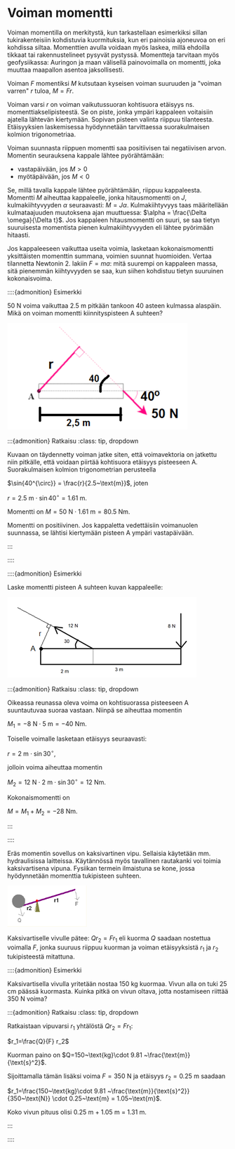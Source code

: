 # Voiman momentti

Voiman momentilla on merkitystä, kun tarkastellaan esimerkiksi sillan tukirakenteisiin kohdistuvia kuormituksia, kun eri painoisia ajoneuvoa on eri kohdissa siltaa. Momenttien avulla voidaan myös laskea, millä ehdoilla tikkaat tai rakennustelineet pysyvät pystyssä. Momentteja tarvitaan myös geofysiikassa: Auringon ja maan välisellä painovoimalla on momentti, joka muuttaa maapallon asentoa jaksollisesti.

Voiman $F$ momentiksi $M$ kutsutaan kyseisen voiman suuruuden ja "voiman varren" $r$ tuloa, $M=Fr$.

Voiman varsi $r$ on voiman vaikutussuoran kohtisuora etäisyys ns. momenttiakselipisteestä. Se on piste, jonka ympäri kappaleen voitaisiin ajatella lähtevän kiertymään. Sopivan pisteen valinta riippuu tilanteesta. Etäisyyksien laskemisessa hyödynnetään tarvittaessa suorakulmaisen kolmion trigonometriaa.

Voiman suunnasta riippuen momentti saa positiivisen tai negatiivisen arvon. Momentin seurauksena kappale lähtee pyörähtämään:
- vastapäivään, jos $M > 0$ 
- myötäpäivään, jos $M < 0$

Se, millä tavalla kappale lähtee pyörähtämään, riippuu kappaleesta. Momentti $M$ aiheuttaa kappaleelle, jonka hitausmomentti on $J$, kulmakiihtyvyyden $\alpha$ seuraavasti: $M=J\alpha$. Kulmakiihtyvyys taas määritellään kulmataajuuden muutoksena ajan muuttuessa: $\alpha = \frac{\Delta \omega}{\Delta t}$. Jos kappaleen hitausmomentti on suuri, se saa tietyn suuruisesta momentista pienen kulmakiihtyvyyden eli lähtee pyörimään hitaasti.

Jos kappaleeseen vaikuttaa useita voimia, lasketaan kokonaismomentti yksittäisten momenttin summana, voimien suunnat huomioiden. Vertaa tilannetta Newtonin 2. lakiin $F=ma$: mitä suurempi on kappaleen massa, sitä pienemmän kiihtyvyyden se saa, kun siihen kohdistuu tietyn suuruinen kokonaisvoima. 

::::{admonition} Esimerkki

50 N voima vaikuttaa 2.5 m pitkään tankoon 40 asteen kulmassa alaspäin. Mikä on voiman momentti kiinnityspisteen A suhteen?
 
![Momentti, esim. 1](momentti1.png "Momentti, esim. 1")


:::{admonition} Ratkaisu
:class: tip, dropdown

Kuvaan on täydennetty voiman jatke siten, että voimavektoria on jatkettu niin pitkälle, että voidaan piirtää kohtisuora etäisyys pisteeseen A. Suorakulmaisen kolmion trigonometrian perusteella

$\sin{40^{\circ}} = \frac{r}{2.5~\text{m}}$, joten 

$r=2.5~\text{m}\cdot \sin{40^{\circ}} = 1.61~\text{m}$.

Momentti on $M=50~\text{N}\cdot 1.61~\text{m}=80.5~\text{Nm}$. 

Momentti on positiivinen. Jos kappaletta vedettäisiin voimanuolen suunnassa, se lähtisi kiertymään pisteen A ympäri vastapäivään.

:::

::::

::::{admonition} Esimerkki

Laske momentti pisteen A suhteen kuvan kappaleelle:

![Momentti, esim. 2](momentti2.png "Momentti, esim. 2")

:::{admonition} Ratkaisu
:class: tip, dropdown

Oikeassa reunassa oleva voima on kohtisuorassa pisteeseen A suuntautuvaa suoraa vastaan. Niinpä se aiheuttaa momentin

$M_1=-8~\text{N}\cdot 5~\text{m} = -40~\text{Nm}$.

Toiselle voimalle lasketaan etäisyys seuraavasti:

$r=2~\text{m}\cdot\sin{30^{\circ}}$,

jolloin voima aiheuttaa momentin

$M_2=12~\text{N}\cdot 2~\text{m}\cdot\sin{30^{\circ}} = 12 ~\text{Nm}$.

Kokonaismomentti on

$M=M_1+M_2=-28~\text{Nm}$.

:::

::::

Eräs momentin sovellus on kaksivartinen vipu. Sellaisia käytetään mm. hydraulisissa laitteissa. Käytännössä myös tavallinen rautakanki voi toimia kaksivartisena vipuna. Fysiikan termein ilmaistuna se kone, jossa hyödynnetään momenttia tukipisteen suhteen.

![Vipuvarsi](vipu.png "Kaksivartinen vipu")

Kaksivartiselle vivulle pätee: $Qr_2=Fr_1$ eli kuorma $Q$ saadaan nostettua voimalla $F$, jonka suuruus riippuu kuorman ja voiman etäisyyksistä $r_1$ ja $r_2$ tukipisteestä mitattuna.

::::{admonition} Esimerkki

Kaksivartisella vivulla yritetään nostaa 150 kg kuormaa. Vivun alla on tuki 25 cm päässä kuormasta. Kuinka pitkä on vivun oltava, jotta nostamiseen riittää 350 N voima?

:::{admonition} Ratkaisu
:class: tip, dropdown

Ratkaistaan vipuvarsi $r_1$ yhtälöstä $Qr_2=Fr_1$: 

$r_1=\frac{Q}{F} r_2$

Kuorman paino on $Q=150~\text{kg}\cdot 9.81 ~\frac{\text{m}}{\text{s}^2}$.

Sijoittamalla tämän lisäksi voima $F=350~\text{N}$ ja etäisyys $r_2=0.25~\text{m}$ saadaan

$r_1=\frac{150~\text{kg}\cdot 9.81 ~\frac{\text{m}}{\text{s}^2}}{350~\text{N}} \cdot 0.25~\text{m} = 1.05~\text{m}$.

Koko vivun pituus olisi 0.25 m + 1.05 m = 1.31 m.

:::

::::